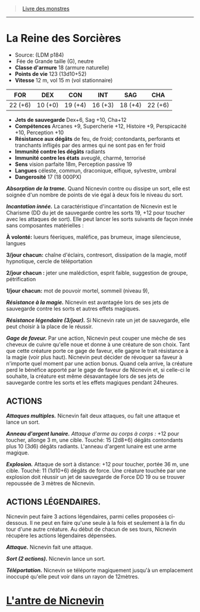 ﻿> [Livre des monstres](tome_of_beasts.md)

---

# La Reine des Sorcières

- Source: (LDM p184)
-  Fée de Grande taille (G), neutre
- **Classe d'armure** 18 (armure naturelle)
- **Points de vie** 123 (13d10+52)
- **Vitesse** 12 m, vol 15 m (vol stationnaire)

|FOR|DEX|CON|INT|SAG|CHA|
|---|---|---|---|---|---|
|22 (+6)|10 (+0)|19 (+4)|16 (+3)|18 (+4)|22 (+6)|

- **Jets de sauvegarde** Dex+6, Sag +10, Cha+12
- **Compétences** Arcanes +9, Supercherie +12, Histoire +9, Perspicacité +10, Perception +10
- **Résistance aux dégâts** de feu, de froid; contondants, perforants et tranchants infligés par des armes qui ne sont pas en fer froid
- **Immunité contre les dégâts** radiants
- **Immunité contre les états** aveuglé, charmé, terrorisé
- **Sens** vision parfaite 18m, Perception passive 19
- **Langues** céleste, commun, draconique, elfique, sylvestre, umbral
- **Dangerosité** 17 (18 000PX)

**_Absorption de la trame._** Quand Nicnevin contre ou dissipe un sort, elle est soignée d'un nombre de points de vie égal à deux fois le niveau du sort.

**_Incantation innée._** La caractéristique d'incantation de Nicnevin est le Charisme (DD du jet de sauvegarde contre les sorts 19, +12 pour toucher avec les attaques de sort). Elle peut lancer les sorts suivants de façon innée sans composantes matérielles :

**À volonté:** lueurs féeriques, maléfice, pas brumeux, image silencieuse, langues

**3/jour chacun:** chaîne d'éclairs, contresort, dissipation de la magie, motif hypnotique, cercle de téléportation

**2/jour chacun :** jeter une malédiction, esprit faible, suggestion de groupe, pétrification

**1/jour chacun:** mot de pouvoir mortel, sommeil (niveau 9),

**_Résistance à la magie._** Nicnevin est avantagée lors de ses jets de sauvegarde contre les sorts et autres effets magiques.

**_Résistance légendaire (3/jour)._** Si Nicnevin rate un jet de sauvegarde, elle peut choisir à la place de le réussir.

**_Gage de faveur._** Par une action, Nicnevin peut couper une mèche de ses cheveux de cuivre qu'elle noue et donne à une créature de son choix. Tant que cette créature porte ce gage de faveur, elle gagne le trait résistance à la magie (voir plus haut). Nicnevin peut décider de révoquer sa faveur à n'importe quel moment par une action bonus. Quand cela arrive, la créature perd le bénéfice apporté par le gage de faveur de Nicnevin et, si celle-ci le souhaite, la créature est même désavantagée lors de ses jets de sauvegarde contre les sorts et les effets magiques pendant 24heures.

## ACTIONS

**_Attaques multiples._** Nicnevin fait deux attaques, ou fait une attaque et lance un sort.

**_Anneau d'argent lunaire._** _Attaque d'arme au corps à corps :_ +12 pour toucher, allonge 3 m, une cible. Touché: 15 (2d8+6) dégâts contondants plus 10 (3d6) dégâts radiants. L'anneau d'argent lunaire est une arme magique.

**_Explosion._** Attaque de sort à distance: +12 pour toucher, portée 36 m, une cible. Touché: 11 (1d10+6) dégâts de force. Une créature touchée par une explosion doit réussir un jet de sauvegarde de Force DD 19 ou se trouver repoussée de 3 mètres de Nicnevin.

## ACTIONS LÉGENDAIRES.

Nicnevin peut faire 3 actions légendaires, parmi celles proposées ci-dessous. Il ne peut en faire qu'une seule à la fois et seulement à la fin du tour d'une autre créature. Au début de chacun de ses tours, Nicnevin récupère les actions légendaires dépensées.

**_Attaque._** Nicnevin fait une attaque.

**_Sort (2 actions)._** Nicnevin lance un sort.

**_Téléportation._** Nicnevin se téléporte magiquement jusqu'à un emplacement inoccupé qu'elle peut voir dans un rayon de 12mètres.

# [L'antre de Nicnevin](tome_of_beasts_lantre_de_nicnevin.md)

